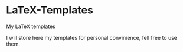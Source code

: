 # LaTeX-Templates
My LaTeX templates


I will store here my templates for personal convinience, fell free to use them.

